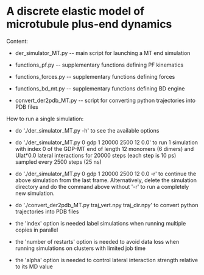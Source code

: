# A discrete elastic model of microtubule plus-end dynamics

Content:

- der_simulator_MT.py -- main script for launching a MT end simulation

- functions_pf.py -- supplementary functions defining PF kinematics

- functions_forces.py -- supplementary functions defining forces

- functions_bd_mt.py -- supplementary functions defining BD engine

- convert_der2pdb_MT.py -- script for converting python trajectories
                           into PDB files



How to run a single simulation:

- do './der_simulator_MT.py -h' to see the available options

- do './der_simulator_MT.py 0 gdp 1 20000 2500 12 0.0' to run
  1 simulation with index 0 of the GDP-MT end of length 12
  monomers (6 dimers) and Ulat*0.0 lateral interactions for
  20000 steps (each step is 10 ps) sampled every 2500 steps
  (25 ns)

- do './der_simulator_MT.py 0 gdp 1 20000 2500 12 0.0 -r' to
  continue the above simulation from the last frame.
  Alternatively, delete the simulation directory and do the
  command above without '-r' to run a completely new simulation.

- do './convert_der2pdb_MT.py traj_vert.npy traj_dir.npy' to
  convert python trajectories into PDB files

- the 'index' option is needed label simulations when running
  multiple copies in parallel

- the 'number of restarts' option is needed to avoid data loss
  when running simulations on clusters with limited job time

- the 'alpha' option is needed to control lateral interaction
  strength relative to its MD value

